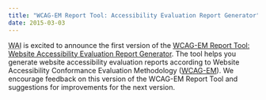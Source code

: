 ```yaml
---
title: "WCAG-EM Report Tool: Accessibility Evaluation Report Generator"
date: 2015-03-03
---
```

<p><abbr title="Web Accessibility Initiative">WAI</abbr> is excited to announce the first version of the <a href="http://www.w3.org/WAI/eval/report-tool/#/">WCAG-EM Report Tool: Website Accessibility Evaluation Report Generator</a>. The tool helps you generate website accessibility evaluation reports according to Website Accessibility Conformance Evaluation Methodology (<a href="http://www.w3.org/WAI/eval/conformance">WCAG-EM</a>). We encourage feedback on this version of the WCAG-EM Report Tool and suggestions for improvements for the next version.</p>
